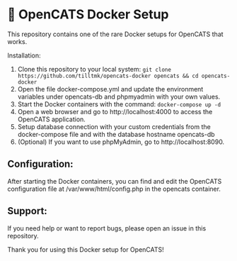 # 🐳 OpenCATS Docker Setup
This repository contains one of the rare Docker setups for OpenCATS that works.

Installation:
1. Clone this repository to your local system: ```git clone https://github.com/tilltmk/opencats-docker opencats && cd opencats-docker```
2. Open the file docker-compose.yml and update the environment variables under opencats-db and phpmyadmin with your own values.
3. Start the Docker containers with the command: ```docker-compose up -d ```
4. Open a web browser and go to http://localhost:4000 to access the OpenCATS application.
5. Setup database connection with your custom credentials from the docker-compose file and with the database hostname opencats-db
6. (Optional) If you want to use phpMyAdmin, go to http://localhost:8090.

## Configuration:

After starting the Docker containers, you can find and edit the OpenCATS configuration file at /var/www/html/config.php in the opencats container.

## Support:

If you need help or want to report bugs, please open an issue in this repository.

Thank you for using this Docker setup for OpenCATS!
